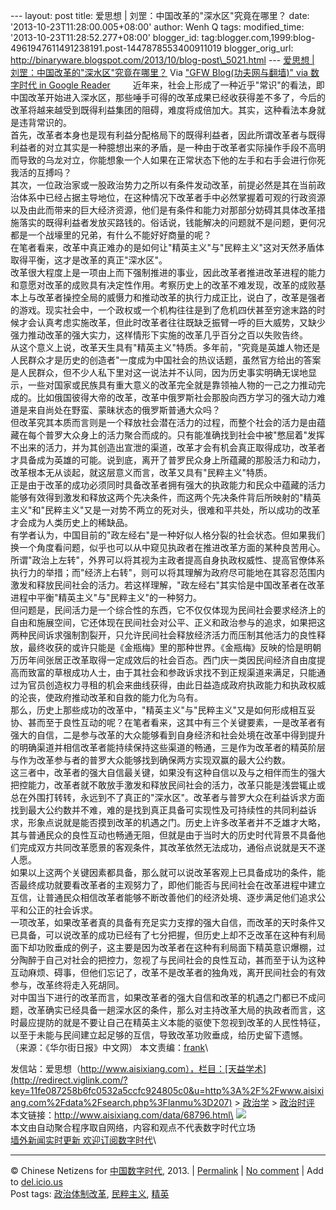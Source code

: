 --- layout: post title: 爱思想 | 刘罡：中国改革的"深水区"究竟在哪里？
date: '2013-10-23T11:28:00.005+08:00' author: Wenh Q tags:
modified\_time: '2013-10-23T11:28:52.277+08:00' blogger\_id:
tag:blogger.com,1999:blog-4961947611491238191.post-1447878553400911019
blogger\_orig\_url:
http://binaryware.blogspot.com/2013/10/blog-post\_5021.html ---
[爱思想 |
刘罡：中国改革的"深水区"究竟在哪里？](http://feedproxy.google.com/~r/chinagfwblog/~3/bqfV4cKGrFI/)
Via ["GFW Blog(功夫网与翻墙)" via 数字时代 in Google
Reader](https://www.blogger.com/blogger.g?blogID=4961947611491238191&pli=1)
　　
近年来，社会上形成了一种近乎"常识"的看法，即中国改革开始进入深水区，那些唾手可得的改革成果已经收获得差不多了，今后的改革将越来越受到既得利益集团的阻碍，难度将成倍加大。其实，这种看法本身就是违背常识的。\
首先，改革者本身也是现有利益分配格局下的既得利益者，因此所谓改革者与既得利益者的对立其实是一种臆想出来的矛盾，是一种由于改革者实际操作手段不高明而导致的乌龙对立，你能想象一个人如果在正常状态下他的左手和右手会进行你死我活的互搏吗？\
其次，一位政治家或一股政治势力之所以有条件发动改革，前提必然是其在当前政治体系中已经占据主导地位，在这种情况下改革者手中必然掌握着可观的行政资源以及由此而带来的巨大经济资源，他们是有条件和能力对那部分妨碍其具体改革措施落实的既得利益者发放买路钱的。俗话说，钱能解决的问题就不是问题，更何况都是一个战壕里的兄弟，有什么不能好好商量的呢？\
在笔者看来，改革中真正难办的是如何让"精英主义"与"民粹主义"这对天然矛盾体取得平衡，这才是改革的真正"深水区"。\
改革很大程度上是一项由上而下强制推进的事业，因此改革者推进改革进程的能力和意愿对改革的成败具有决定性作用。考察历史上的改革不难发现，改革的成败基本上与改革者操控全局的威慑力和推动改革的执行力成正比，说白了，改革是强者的游戏。现实社会中，一个政权或一个机构往往是到了危机四伏甚至穷途末路的时候才会认真考虑实施改革，但此时改革者往往既缺乏振臂一呼的巨大威势，又缺少强力推动改革的强大实力，这样情形下实施的改革几乎百分之百以失败告终。\
从这个意义上说，改革天生具有"精英主义"特质。多年前，"究竟是英雄人物还是人民群众才是历史的创造者"一度成为中国社会的热议话题，虽然官方给出的答案是人民群众，但不少人私下里对这一说法并不认同，因为历史事实明确无误地显示，一些对国家或民族具有重大意义的改革完全就是靠领袖人物的一己之力推动完成的。比如俄国彼得大帝的改革，改革中俄罗斯社会那股向西方学习的强大动力难道是来自尚处在野蛮、蒙昧状态的俄罗斯普通大众吗？\
但改革究其本质而言则是一个释放社会潜在活力的过程，而整个社会的活力是由蕴藏在每个普罗大众身上的活力聚合而成的。只有能准确找到社会中被"憋屈着"发挥不出来的活力，并为其创造出宣泄的渠道，改革才会有机会真正取得成功，改革者才具备成为英雄的可能。说到底，离开了普罗民众身上所蕴藏的那股活力和动力，改革根本无从谈起，就这层意义而言，改革又具有"民粹主义"特质。\
正是由于改革的成功必须同时具备改革者拥有强大的执政能力和民众中蕴藏的活力能够有效得到激发和释放这两个先决条件，而这两个先决条件背后所映射的"精英主义"和"民粹主义"又是一对势不两立的死对头，很难和平共处，所以成功的改革才会成为人类历史上的稀缺品。\
有学者认为，中国目前的"政左经右"是一种好似人格分裂的社会状态。但如果我们换一个角度看问题，似乎也可以从中窥见执政者在推进改革方面的某种良苦用心。所谓"政治上左转"，外界可以将其视为主政者提高自身执政权威性、提高官僚体系执行力的举措；而"经济上右转"，则可以将其理解为政府尽可能地在其容忍范围内激发和释放民间社会的活力。若这样理解，"政左经右"其实恰是中国改革者在改革进程中平衡"精英主义"与"民粹主义"的一种努力。\
但问题是，民间活力是一个综合性的东西，它不仅仅体现为民间社会要求经济上的自由和施展空间，它还体现在民间社会对公平、正义和政治参与的追求，如果把这两种民间诉求强制割裂开，只允许民间社会释放经济活力而压制其他活力的良性释放，最终收获的或许只能是《金瓶梅》里的那种世界。《金瓶梅》反映的恰是明朝万历年间张居正改革取得一定成效后的社会百态。西门庆一类因民间经济自由度提高而致富的草根成功人士，由于其社会和参政诉求找不到正规渠道来满足，只能通过为官员创造权力寻租的机会来曲线获得，由此日益造成政府执政能力和执政权威的沦丧，使政府推动改革和自救的能力化为乌有。\
那么，历史上那些成功的改革中，"精英主义"与"民粹主义"又是如何形成相互妥协、甚而至于良性互动的呢？在笔者看来，这其中有三个关键要素，一是改革者有强大的自信，二是参与改革的大众能够看到自身经济和社会处境在改革中得到提升的明确渠道并相信改革者能持续保持这些渠道的畅通，三是作为改革者的精英阶层与作为改革参与者的普罗大众能够找到确保两方实现双赢的最大公约数。\
这三者中，改革者的强大自信最关键，如果没有这种自信以及与之相伴而生的强大把控能力，改革者就不敢放手激发和释放民间社会的活力，改革只能是浅尝辄止或总在外围打转转，永远到不了真正的"深水区"。改革者与普罗大众在利益诉求方面找到最大公约数并不难，难的是找到真正具备可实现性及可持续性的共同利益诉求，形象点说就是能否摸到改革的机遇之门。历史上许多改革者并不乏雄才大略，其与普通民众的良性互动也畅通无阻，但就是由于当时大的历史时代背景不具备他们完成双方共同改革愿景的客观条件，其改革依然无法成功，通俗点说就是天不遂人愿。\
如果以上这两个关键因素都具备，那么就可以说改革客观上已具备成功的条件，能否最终成功就要看改革者的主观努力了，即他们能否与民间社会在改革进程中建立互信，让普通民众相信改革者能够不断改善他们的经济处境、逐步满足他们追求公平和公正的社会诉求。\
一项改革，如果改革者真的具备有充足实力支撑的强大自信，而改革的天时条件又已具备，可以说改革的成功已经有了七分把握，但历史上却不乏改革在这种有利局面下却功败垂成的例子，这主要是因为改革者在这种有利局面下精英意识爆棚，过分陶醉于自己对社会的把控力，忽视了与民间社会的良性互动，甚而至于认为这种互动麻烦、碍事，但他们忘记了，改革不是改革者的独角戏，离开民间社会的有效参与，改革终将走入死胡同。\
对中国当下进行的改革而言，如果改革者的强大自信和改革的机遇之门都已不成问题，改革确实已经具备一趟深水区的条件，那么对主持改革大局的执政者而言，这时最应提防的就是不要让自己在精英主义本能的驱使下忽视到改革的人民性特征，以至于未能与民间建立起足够的互信，导致改革功败垂成，给历史留下遗憾。\
（来源：《华尔街日报》中文网）
本文责编：[frank](http://redirect.viglink.com/?key=11fe087258b6fc0532a5ccfc924805c0&u=mailto%3Aisixiang%40gmail.com)\

发信站：爱思想（http://www.aisixiang.com），栏目：[天益学术](http://redirect.viglink.com/?key=11fe087258b6fc0532a5ccfc924805c0&u=http%3A%2F%2Fwww.aisixiang.com%2Fdata%2Fsearch.php%3Flanmu%3D207)
\>
[政治学](http://redirect.viglink.com/?key=11fe087258b6fc0532a5ccfc924805c0&u=http%3A%2F%2Fwww.aisixiang.com%2Facademic%2Fzhengzhixue.html)
\>
[政治时评](http://redirect.viglink.com/?key=11fe087258b6fc0532a5ccfc924805c0&u=http%3A%2F%2Fwww.aisixiang.com%2Fdata%2Fsearch.php%3Flanmu%3D668)\
 本文链接：http://www.aisixiang.com/data/68796.html\
![](http://pixel.quantserve.com/pixel/p-89EKCgBk8MZdE.gif)\
本文由自动聚合程序取自网络，内容和观点不代表数字时代立场\
[墙外新闻实时更新 欢迎订阅数字时代](http://eepurl.com/mstlf)\

* * * * *

© Chinese Netizens for
[中国数字时代](http://chinadigitaltimes.net/chinese), 2013. |
[Permalink](http://chinadigitaltimes.net/chinese/2013/10/%E7%88%B1%E6%80%9D%E6%83%B3-%E5%88%98%E7%BD%A1%EF%BC%9A%E4%B8%AD%E5%9B%BD%E6%94%B9%E9%9D%A9%E7%9A%84%E6%B7%B1%E6%B0%B4%E5%8C%BA%E7%A9%B6%E7%AB%9F%E5%9C%A8%E5%93%AA%E9%87%8C/)
| [No
comment](http://chinadigitaltimes.net/chinese/2013/10/%E7%88%B1%E6%80%9D%E6%83%B3-%E5%88%98%E7%BD%A1%EF%BC%9A%E4%B8%AD%E5%9B%BD%E6%94%B9%E9%9D%A9%E7%9A%84%E6%B7%B1%E6%B0%B4%E5%8C%BA%E7%A9%B6%E7%AB%9F%E5%9C%A8%E5%93%AA%E9%87%8C/#comments)
| Add to
[del.icio.us](http://del.icio.us/post?url=http://chinadigitaltimes.net/chinese/2013/10/%E7%88%B1%E6%80%9D%E6%83%B3-%E5%88%98%E7%BD%A1%EF%BC%9A%E4%B8%AD%E5%9B%BD%E6%94%B9%E9%9D%A9%E7%9A%84%E6%B7%B1%E6%B0%B4%E5%8C%BA%E7%A9%B6%E7%AB%9F%E5%9C%A8%E5%93%AA%E9%87%8C/&title=%E7%88%B1%E6%80%9D%E6%83%B3%20%7C%20%E5%88%98%E7%BD%A1%EF%BC%9A%E4%B8%AD%E5%9B%BD%E6%94%B9%E9%9D%A9%E7%9A%84%E2%80%9C%E6%B7%B1%E6%B0%B4%E5%8C%BA%E2%80%9D%E7%A9%B6%E7%AB%9F%E5%9C%A8%E5%93%AA%E9%87%8C%EF%BC%9F)
\
 Post tags:
[政治体制改革](http://chinadigitaltimes.net/chinese/tag/%E6%94%BF%E6%B2%BB%E4%BD%93%E5%88%B6%E6%94%B9%E9%9D%A9/?category=10466),
[民粹主义](http://chinadigitaltimes.net/chinese/tag/%E6%B0%91%E7%B2%B9%E4%B8%BB%E4%B9%89/?category=10466),
[精英](http://chinadigitaltimes.net/chinese/tag/%E7%B2%BE%E8%8B%B1/?category=10466)
